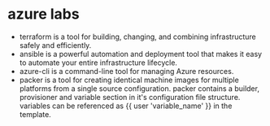# azure labs
- terraform is a tool for building, changing, and combining infrastructure safely and efficiently.
- ansible is a powerful automation and deployment tool that makes it easy to automate your entire infrastructure  lifecycle.
- azure-cli is a command-line tool for managing Azure resources.
- packer is a tool for creating identical machine images for multiple platforms from a single source configuration.
  packer contains a builder, provisioner and variable section in it's configuration file structure.
  variables can be referenced as {{ user 'variable_name' }} in the template.

